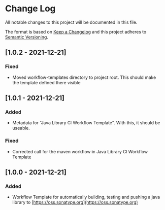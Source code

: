 # Change Log
All notable changes to this project will be documented in this file.

The format is based on [Keep a Changelog](http://keepachangelog.com/)
and this project adheres to [Semantic Versioning](http://semver.org/).

## [1.0.2 - 2021-12-21]
### Fixed
- Moved workflow-templates directory to project root. This should make the template defined there visible
## [1.0.1 - 2021-12-21]
### Added
- Metadata for "Java Library CI Workflow Template". With this, it should be useable.
### Fixed
- Corrected call for the maven workflow in Java Library CI Workflow Template
## [1.0.0 - 2021-12-21]
### Added
- Workflow Template for automatically building, testing and pushing a java library to [https://oss.sonatype.org](https://oss.sonatype.org)
